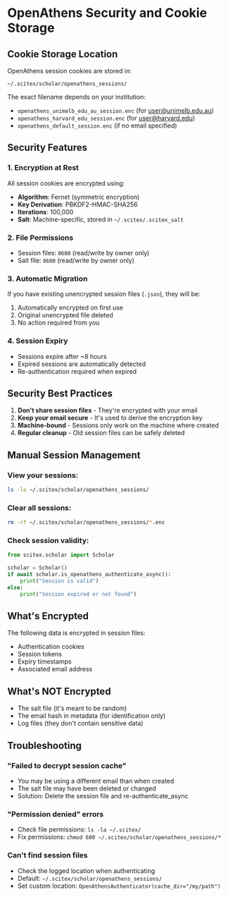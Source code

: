 # OpenAthens Security and Cookie Storage

## Cookie Storage Location

OpenAthens session cookies are stored in:
```
~/.scitex/scholar/openathens_sessions/
```

The exact filename depends on your institution:
- `openathens_unimelb_edu_au_session.enc` (for user@unimelb.edu.au)
- `openathens_harvard_edu_session.enc` (for user@harvard.edu)
- `openathens_default_session.enc` (if no email specified)

## Security Features

### 1. Encryption at Rest

All session cookies are encrypted using:
- **Algorithm**: Fernet (symmetric encryption)
- **Key Derivation**: PBKDF2-HMAC-SHA256
- **Iterations**: 100,000
- **Salt**: Machine-specific, stored in `~/.scitex/.scitex_salt`

### 2. File Permissions

- Session files: `0600` (read/write by owner only)
- Salt file: `0600` (read/write by owner only)

### 3. Automatic Migration

If you have existing unencrypted session files (`.json`), they will be:
1. Automatically encrypted on first use
2. Original unencrypted file deleted
3. No action required from you

### 4. Session Expiry

- Sessions expire after ~8 hours
- Expired sessions are automatically detected
- Re-authentication required when expired

## Security Best Practices

1. **Don't share session files** - They're encrypted with your email
2. **Keep your email secure** - It's used to derive the encryption key
3. **Machine-bound** - Sessions only work on the machine where created
4. **Regular cleanup** - Old session files can be safely deleted

## Manual Session Management

### View your sessions:
```bash
ls -la ~/.scitex/scholar/openathens_sessions/
```

### Clear all sessions:
```bash
rm -rf ~/.scitex/scholar/openathens_sessions/*.enc
```

### Check session validity:
```python
from scitex.scholar import Scholar

scholar = Scholar()
if await scholar.is_openathens_authenticate_async():
    print("Session is valid")
else:
    print("Session expired or not found")
```

## What's Encrypted

The following data is encrypted in session files:
- Authentication cookies
- Session tokens
- Expiry timestamps
- Associated email address

## What's NOT Encrypted

- The salt file (it's meant to be random)
- The email hash in metadata (for identification only)
- Log files (they don't contain sensitive data)

## Troubleshooting

### "Failed to decrypt session cache"
- You may be using a different email than when created
- The salt file may have been deleted or changed
- Solution: Delete the session file and re-authenticate_async

### "Permission denied" errors
- Check file permissions: `ls -la ~/.scitex/`
- Fix permissions: `chmod 600 ~/.scitex/scholar/openathens_sessions/*`

### Can't find session files
- Check the logged location when authenticating
- Default: `~/.scitex/scholar/openathens_sessions/`
- Set custom location: `OpenAthensAuthenticator(cache_dir="/my/path")`
